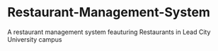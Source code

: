 # Restaurant-Management-System
A restaurant management system feauturing Restaurants in Lead City University campus
